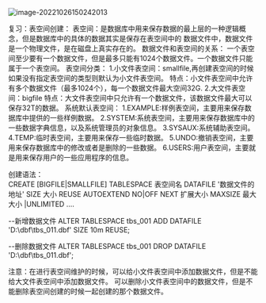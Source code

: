 ![image-20221026150242013](C:\Users\Administrator\AppData\Roaming\Typora\typora-user-images\image-20221026150242013.png)

复习：表空间创建：
表空间：是数据库中用来保存数据的最上层的一种逻辑概念，但是数据库中的具体的数据其实是保存在表空间中的
数据文件中，数据文件是一个物理文件，是在磁盘上真实存在的。
数据文件和表空间的关系：
一个表空间至少要有一个数据文件，但是最多只能有1024个数据文件。一个数据文件只能属于一个表空间。
表空间分类：
   1.小文件表空间：smallfile,再创建表空间的时候如果没有指定表空间的类型则默认为小文件表空间。
       特点：小文件表空间中允许有多个数据文件（最多1024个），每一个数据文件最大空间32G.
   2.大文件表空间：bigfile
       特点：大文件表空间中只允许有一个数据文件，该数据文件最大可以保存32T的数据。
系统默认表空间：
  1.EXAMPLE:样例表空间，主要用来保存数据库中提供的一些样例数据。
  2.SYSTEM:系统表空间，主要用来保存数据库中的一些数据字典信息，以及系统管理员的对象信息。
  3.SYSAUX:系统辅助表空间。
  4.TEMP:临时表空间，主要用来保存一些临时数据。
  5.UNDO:撤销表空间，主要用来保存数据库中的修改或者是删除的一些数据。
  6.USERS:用户表空间，主要就是用来保存用户的一些应用程序的信息。


创建语法：  
CREATE [BIGFILE|SMALLFILE] TABLESPACE 表空间名 DATAFILE '数据文件的地址' SIZE 大小 REUSE
AUTOEXTEND NO|OFF  NEXT 扩展大小
MAXSIZE 最大大小 |UNLIMITED 
....

--新增数据文件
ALTER TABLESPACE tbs_001 ADD DATAFILE 'D:\dbf\tbs_011.dbf' SIZE 10m REUSE;

--删除数据文件
ALTER TABLESPACE tbs_001 DROP DATAFILE 'D:\dbf\tbs_011.dbf';


注意：在进行表空间维护的时候，可以给小文件表空间中添加数据文件，但是不能给大文件表空间中添加数据文件。
      可以删除小文件表空间中的数据文件，但是不能删除表空间创建的时候一起创建的那个数据文件。